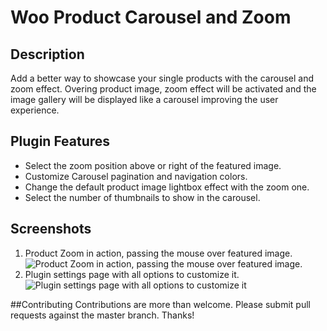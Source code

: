 # Woo Product Carousel and Zoom

## Description
Add a better way to showcase your single products with the carousel and zoom effect. Overing product image, zoom effect will be activated and the image gallery will be displayed like a carousel improving the user experience.


## Plugin Features
* Select the zoom position above or right of the featured image.
* Customize Carousel pagination and navigation colors.
* Change the default product image lightbox effect with the zoom one.
* Select the number of thumbnails to show in the carousel.

## Screenshots
1. Product Zoom in action, passing the mouse over featured image.
![Product Zoom in action, passing the mouse over featured image.](https://ps.w.org/woo-product-carousel-and-zoom/assets/screenshot-2.png?rev=1620720)
2. Plugin settings page with all options to customize it.
![Plugin settings page with all options to customize it](https://ps.w.org/woo-product-carousel-and-zoom/assets/screenshot-1.png?rev=1620846)


##Contributing
Contributions are more than welcome. Please submit pull requests against the master branch. Thanks!